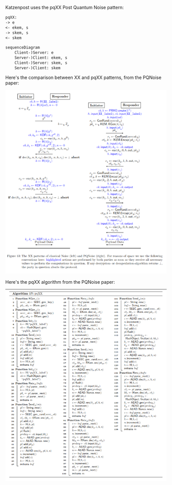 

Katzenpost uses the pqXX Post Quantum Noise pattern:

```
pqXX:
-> e
<- ekem, s
-> skem, s
<- skem
```

```mermaid
sequenceDiagram
    Client-)Server: e
    Server-)Client: ekem, s
    Client-)Server: skem, s
    Server-)Client: skem
```

Here's the comparison between XX and pqXX patterns, from the PQNoise paper:


![XX vs pqXX](XX_vs_pqXX.png)

Here's the pqXX algorithm from the PQNoise paper:

![pqXX algorithm](pqXX_algorithm.png)


